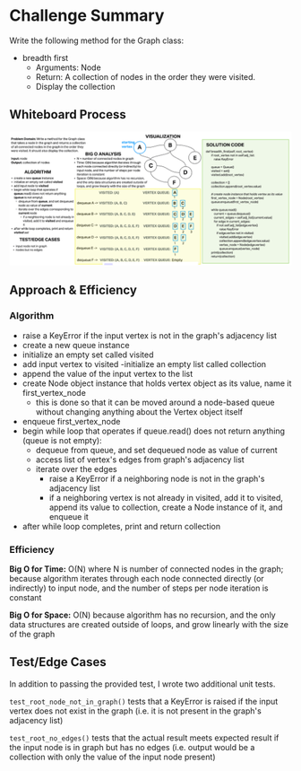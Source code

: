 # Challenge Summary

Write the following method for the Graph class:

- breadth first
  - Arguments: Node
  - Return: A collection of nodes in the order they were visited.
  - Display the collection

## Whiteboard Process

![Graph Breadth First WB](graph_breadth_first_WB.png)

## Approach & Efficiency

### Algorithm

- raise a KeyError if the input vertex is not in the graph's adjacency list
- create a new queue instance
- initialize an empty set called visited
- add input vertex to visited
-initialize an empty list called collection
- append the value of the input vertex to the list
- create Node object instance that holds vertex object as its value, name it first_vertex_node
  - this is done so that it can be moved around a node-based queue without changing anything about the Vertex object itself
- enqueue first_vertex_node
- begin while loop that operates if queue.read() does not return anything (queue is not empty):
  - dequeue from queue, and set dequeued node as value of current
  - access list of vertex's edges from graph's adjacency list
  - iterate over the edges
    - raise a KeyError if a neighboring node is not in the graph's adjacency list
    - if a neighboring vertex is not already in visited, add it to visited, append its value to collection, create a Node instance of it, and enqueue it
- after while loop completes, print and return collection

### Efficiency

**Big O for Time:** O(N) where N is number of connected nodes in the graph; because algorithm iterates through each node connected directly (or indirectly) to input node, and the number of steps per node iteration is constant

**Big O for Space:** O(N) because algorithm has no recursion, and the only data structures are created outside of loops, and grow linearly with the size of the graph

## Test/Edge Cases

In addition to passing the provided test, I wrote two additional unit tests.

`test_root_node_not_in_graph()` tests that a KeyError is raised if the input vertex does not exist in the graph (i.e. it is not present in the graph's adjacency list)

`test_root_no_edges()` tests that the actual result meets expected result if the input node is in graph but has no edges (i.e. output would be a collection with only the value of the input node present)

